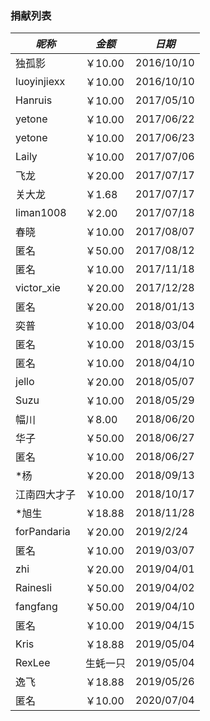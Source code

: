 ### 捐献列表

|*昵称*|*金额*|*日期*|
|------|-----|-----|
|独孤影|￥10.00|2016/10/10|
|luoyinjiexx|￥10.00|2016/10/10|
|Hanruis|￥10.00|2017/05/10|
|yetone|￥10.00|2017/06/22|
|yetone|￥10.00|2017/06/23|
|Laily|￥10.00|2017/07/06|
|飞龙|￥20.00|2017/07/17|
|关大龙|￥1.68|2017/07/17|
|liman1008|￥2.00|2017/07/18|
|春晓|￥10.00|2017/08/07|
|匿名|￥50.00|2017/08/12|
|匿名|￥10.00|2017/11/18|
|victor_xie|￥20.00|2017/12/28|
|匿名|￥20.00|2018/01/13|
|奕普|￥10.00|2018/03/04|
|匿名|￥10.00|2018/03/15|
|匿名|￥10.00|2018/04/10|
|jello|￥20.00|2018/05/07|
|Suzu|￥10.00|2018/05/29|
|幅川|￥8.00|2018/06/20|
|华子|￥50.00|2018/06/27|
|匿名|￥10.00|2018/06/27|
|*杨|￥20.00|2018/09/13|
|江南四大才子|￥10.00|2018/10/17|
|*旭生|￥18.88|2018/11/28|
|forPandaria|￥20.00|2019/2/24|
|匿名|￥10.00|2019/03/07|
|zhi|￥20.00|2019/04/01|
|Rainesli|￥50.00|2019/04/02|
|fangfang|￥50.00|2019/04/10|
|匿名|￥10.00|2019/04/15|
|Kris|￥18.88|2019/05/04|
|RexLee|生蚝一只|2019/05/04|
|逸飞|￥18.88|2019/05/26|
|匿名|￥10.00|2020/07/04|